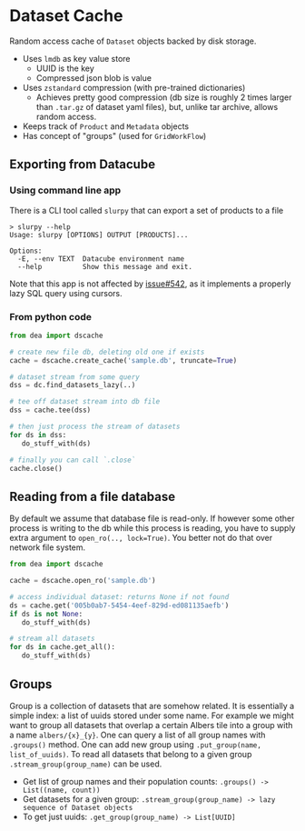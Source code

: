 # Dataset Cache

Random access cache of `Dataset` objects backed by disk storage.

- Uses `lmdb` as key value store
  - UUID is the key
  - Compressed json blob is value
- Uses `zstandard` compression (with pre-trained dictionaries)
  - Achieves pretty good compression (db size is roughly 2 times larger than `.tar.gz` of dataset yaml files), but, unlike tar archive, allows random access.
- Keeps track of `Product` and `Metadata` objects
- Has concept of "groups" (used for `GridWorkFlow`)


## Exporting from Datacube

### Using command line app

There is a CLI tool called `slurpy` that can export a set of products to a file

```
> slurpy --help
Usage: slurpy [OPTIONS] OUTPUT [PRODUCTS]...

Options:
  -E, --env TEXT  Datacube environment name
  --help          Show this message and exit.
```

Note that this app is not affected by [issue#542](https://github.com/opendatacube/datacube-core/issues/542), as it implements a properly lazy SQL query using cursors.


### From python code

```python
from dea import dscache

# create new file db, deleting old one if exists
cache = dscache.create_cache('sample.db', truncate=True)

# dataset stream from some query
dss = dc.find_datasets_lazy(..)

# tee off dataset stream into db file
dss = cache.tee(dss)

# then just process the stream of datasets
for ds in dss:
   do_stuff_with(ds)

# finally you can call `.close`
cache.close()
```

## Reading from a file database

By default we assume that database file is read-only. If however some other process is writing to the db while this process is reading, you have to supply extra argument to `open_ro(.., lock=True)`. You better not do that over network file system.

```python
from dea import dscache

cache = dscache.open_ro('sample.db')

# access individual dataset: returns None if not found
ds = cache.get('005b0ab7-5454-4eef-829d-ed081135aefb')
if ds is not None:
   do_stuff_with(ds)

# stream all datasets
for ds in cache.get_all():
   do_stuff_with(ds)
```

## Groups

Group is a collection of datasets that are somehow related. It is essentially a simple index: a list of uuids stored under some name. For example we might want to group all datasets that overlap a certain Albers tile into a group with a name `albers/{x}_{y}`. One can query a list of all group names with `.groups()` method. One can add new group using `.put_group(name, list_of_uuids)`. To read all datasets that belong to a given group `.stream_group(group_name)` can be used.

- Get list of group names and their population counts: `.groups() -> List((name, count))`
- Get datasets for a given group: `.stream_group(group_name) -> lazy sequence of Dataset objects`
- To get just uuids: `.get_group(group_name) -> List[UUID]`

